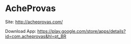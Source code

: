 AcheProvas
==========

Site:
http://acheprovas.com/

Download App:
https://play.google.com/store/apps/details?id=com.acheprovas&hl=pt_BR
